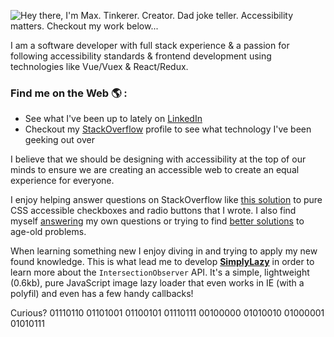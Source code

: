 <!--- 
# You've found an Easter Egg! This text does not display on GitHub's README, it only displays if you view the RAW source ;)  
- I'm assuming you're trying to figure out how I added this README to my profile, or how I added the animation to my profile.

## How did I add the README to my GitHub page?
- It's super simple. Go create a new repository and name it identical to your GitHub username and click the "Add README.md" button. After that you can edit the README directly in your browser or clone the repo and edit in your favorite IDE. 

## Are you trying to figure out how I did the animation on my profile?
- Here is the pen I quickly threw together https://codepen.io/maxshuty/pen/NWpWGpj by combining a couple other pens to create the animation, then I simply used a screencapture tool to convert it to a gif (pronounced jiff, but we can fight about that later). Finally I uploaded the file to my maxshuty/maxshuty repo where this README resides. The implementation is simple enough below.

## Contact me
- If you would like to reach me you can reach me at my first name (Max) plus my last name (Poshusta) at Googles email domain.

--->

![Hey there, I'm Max. Tinkerer. Creator. Dad joke teller. Accessibility matters. Checkout my work below...](https://github.com/maxshuty/maxshuty/blob/main/maxs-profile-animation.gif)

I am a software developer with full stack experience & a passion for following accessibility standards & frontend development using technologies like Vue/Vuex & React/Redux.

### Find me on the Web 🌎 :
- See what I've been up to lately on [LinkedIn](https://www.linkedin.com/in/maxposhusta)
- Checkout my [StackOverflow](https://stackoverflow.com/users/4826740/maxshuty) profile to see what technology I've been geeking out over

I believe that we should be designing with accessibility at the top of our minds to ensure we are creating an accessible web to create an equal experience for everyone. 

I enjoy helping answer questions on StackOverflow like [this solution](https://stackoverflow.com/a/58570835/4826740) to pure CSS accessible checkboxes and radio buttons that I wrote. I also find myself [answering](https://stackoverflow.com/questions/67356599/the-deep-selector-is-not-working-using-sass-loader-in-my-vuejs-application) my own questions or trying to find [better solutions](https://stackoverflow.com/questions/40730116/scroll-to-bottom-of-div-with-vue-js/57661780#57661780) to age-old problems.

When learning something new I enjoy diving in and trying to apply my new found knowledge. This is what lead me to develop [**SimplyLazy**](https://github.com/maxshuty/simply-lazy) in order to learn more about the `IntersectionObserver` API. It's a simple, lightweight (0.6kb), pure JavaScript image lazy loader that even works in IE (with a polyfil) and even has a few handy callbacks!

Curious? 01110110 01101001 01100101 01110111 00100000 01010010 01000001 01010111
